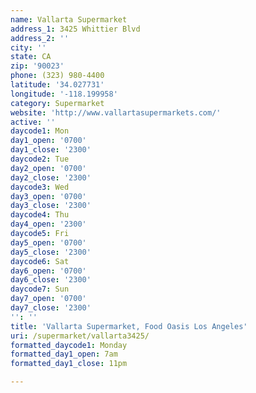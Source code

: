 ```yaml
---
name: Vallarta Supermarket
address_1: 3425 Whittier Blvd
address_2: ''
city: ''
state: CA
zip: '90023'
phone: (323) 980-4400
latitude: '34.027731'
longitude: '-118.199958'
category: Supermarket
website: 'http://www.vallartasupermarkets.com/'
active: ''
daycode1: Mon
day1_open: '0700'
day1_close: '2300'
daycode2: Tue
day2_open: '0700'
day2_close: '2300'
daycode3: Wed
day3_open: '0700'
day3_close: '2300'
daycode4: Thu
day4_open: '2300'
daycode5: Fri
day5_open: '0700'
day5_close: '2300'
daycode6: Sat
day6_open: '0700'
day6_close: '2300'
daycode7: Sun
day7_open: '0700'
day7_close: '2300'
'': ''
title: 'Vallarta Supermarket, Food Oasis Los Angeles'
uri: /supermarket/vallarta3425/
formatted_daycode1: Monday
formatted_day1_open: 7am
formatted_day1_close: 11pm

---
```

